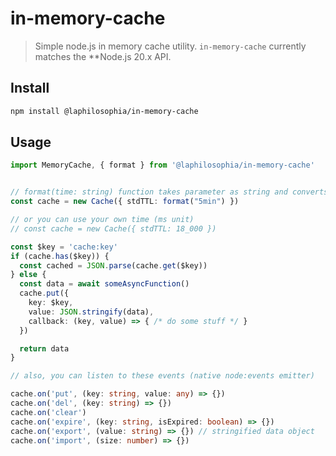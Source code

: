 # in-memory-cache

> Simple node.js in memory cache utility. `in-memory-cache` currently matches the **Node.js 20.x API.

## Install

```bash
npm install @laphilosophia/in-memory-cache
```

## Usage

```typescript
import MemoryCache, { format } from '@laphilosophia/in-memory-cache'


// format(time: string) function takes parameter as string and converts it to  millisecond
const cache = new Cache({ stdTTL: format("5min") })

// or you can use your own time (ms unit)
// const cache = new Cache({ stdTTL: 18_000 })

const $key = 'cache:key'
if (cache.has($key)) {
  const cached = JSON.parse(cache.get($key))
} else {
  const data = await someAsyncFunction()
  cache.put({
    key: $key,
    value: JSON.stringify(data),
    callback: (key, value) => { /* do some stuff */ }
  })

  return data
}

// also, you can listen to these events (native node:events emitter)

cache.on('put', (key: string, value: any) => {})
cache.on('del', (key: string) => {})
cache.on('clear')
cache.on('expire', (key: string, isExpired: boolean) => {})
cache.on('export', (value: string) => {}) // stringified data object
cache.on('import', (size: number) => {})
```
